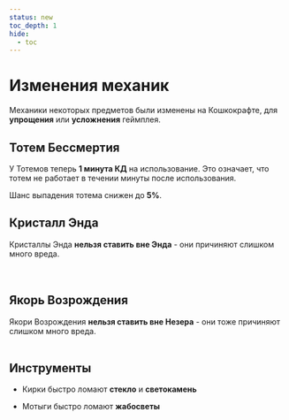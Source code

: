 ```yaml
---
status: new
toc_depth: 1
hide:
  - toc
---
```


# Изменения механик

Механики некоторых предметов были изменены на Кошкокрафте, для **упрощения** или **усложнения** геймплея.

## Тотем Бессмертия

<ItemCard>
<Card style="overflow: hidden;" class="m-0">
    <template #header>
        <Image alt="user header" src="/assets/bestiary/items/totem.png" width="25%"/>
    </template>
</Card>
</ItemCard>

У Тотемов теперь **1 минута КД** на использование. Это означает, что тотем не работает в течении минуты после использования.

Шанс выпадения тотема снижен до **5%**.

## Кристалл Энда

<ItemCard>
<Card style="overflow: hidden;" class="m-0">
    <template #header>
        <Image alt="user header" src="/assets/bestiary/items/end_crystal.webp" width="25%"/>
    </template>
</Card>
</ItemCard>

Кристаллы Энда **нельзя ставить вне Энда** - они причиняют слишком много вреда.
<br><br><br>

## Якорь Возрождения

<ItemCard>
<Card style="overflow: hidden;" class="m-0">
    <template #header>
        <Image alt="user header" src="/assets/bestiary/items/respawn_anchor.webp" width="25%"/>
    </template>
</Card>
</ItemCard>

Якори Возрождения **нельзя ставить вне Незера** - они тоже причиняют слишком много вреда.
<br><br>

## Инструменты

<ItemCard>
<Card style="overflow: hidden;" class="m-0">
    <template #header>
        <Image alt="user header" src="/assets/bestiary/items/pickaxe_and_hoe.png" width="40%"/>
    </template>
</Card>
</ItemCard>

- Кирки быстро ломают **стекло** и **светокамень**

- Мотыги быстро ломают **жабосветы**
